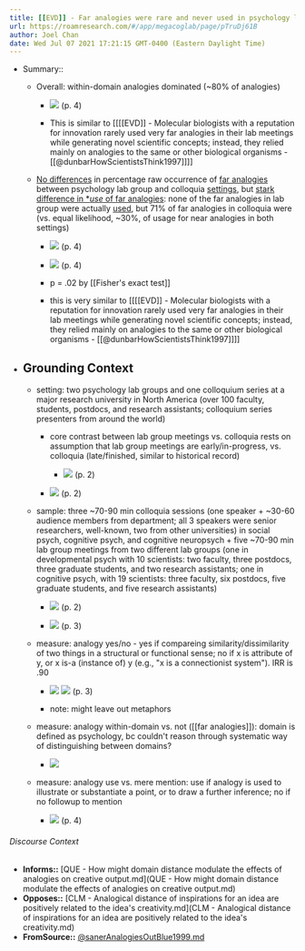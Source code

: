 ```yaml
---
title: [[EVD]] - Far analogies were rare and never used in psychology lab group meetings for reasoning (vs. mere mentions); far analogies were rare in colloquia as well, but were frequently used for reasoning - [[@sanerAnalogiesOutBlue1999]]
url: https://roamresearch.com/#/app/megacoglab/page/pTruDj61B
author: Joel Chan
date: Wed Jul 07 2021 17:21:15 GMT-0400 (Eastern Daylight Time)
---
```


- Summary::

    - Overall: within-domain analogies dominated (~80% of analogies)

        - ![](https://firebasestorage.googleapis.com/v0/b/firescript-577a2.appspot.com/o/imgs%2Fapp%2Fmegacoglab%2FgUSzzN6V3q.png?alt=media&token=3b7b9263-8860-4ddf-bf70-8770cca58fec) (p. 4)

        - This is similar to [[[[EVD]] - Molecular biologists with a reputation for innovation rarely used very far analogies in their lab meetings while generating novel scientific concepts; instead, they relied mainly on analogies to the same or other biological organisms - [[@dunbarHowScientistsThink1997]]]]

    - [No differences](![](https://firebasestorage.googleapis.com/v0/b/firescript-577a2.appspot.com/o/imgs%2Fapp%2Fmegacoglab%2FgUSzzN6V3q.png?alt=media&token=3b7b9263-8860-4ddf-bf70-8770cca58fec) (p. 4) ) in percentage raw occurrence of [far analogies](((EzWeayFHm))) between psychology lab group and colloquia [settings](((7hyP0twIO))), but [stark difference in **use* of far analogies](((4KruoVeqG))): none of the far analogies in lab group were actually [used](((mNl82ZWlp))), but 71% of far analogies in colloquia were (vs. equal likelihood, ~30%, of usage for near analogies in both settings)

        - ![](https://firebasestorage.googleapis.com/v0/b/firescript-577a2.appspot.com/o/imgs%2Fapp%2Fmegacoglab%2FgUSzzN6V3q.png?alt=media&token=3b7b9263-8860-4ddf-bf70-8770cca58fec) (p. 4)

        - ![](https://firebasestorage.googleapis.com/v0/b/firescript-577a2.appspot.com/o/imgs%2Fapp%2Fmegacoglab%2FjDJhw94ysq.png?alt=media&token=2f680e13-fcd8-472c-b845-9bda3d790d50) (p. 4)

        - p = .02 by [[Fisher's exact test]]

        - this is very similar to [[[[EVD]] - Molecular biologists with a reputation for innovation rarely used very far analogies in their lab meetings while generating novel scientific concepts; instead, they relied mainly on analogies to the same or other biological organisms - [[@dunbarHowScientistsThink1997]]]]
- ## **Grounding Context**

    - setting: two psychology lab groups and one colloquium series at a major research university in North America (over 100 faculty, students, postdocs, and research assistants; colloquium series presenters from around the world)

        - core contrast between lab group meetings vs. colloquia  rests on assumption that lab group meetings are early/in-progress, vs. colloquia (late/finished, similar to historical record)

            - ![](https://firebasestorage.googleapis.com/v0/b/firescript-577a2.appspot.com/o/imgs%2Fapp%2Fmegacoglab%2Ffi_ymscgpG.png?alt=media&token=b762dce0-f4ca-4de0-87bd-3e4dc04bb457) (p. 2)

        - ![](https://firebasestorage.googleapis.com/v0/b/firescript-577a2.appspot.com/o/imgs%2Fapp%2Fmegacoglab%2Fqw6YrFA4y0.png?alt=media&token=69f5e5e1-cf67-4d06-9a8e-1c18233789cc) (p. 2)

    - sample: three ~70-90 min colloquia sessions (one speaker + ~30-60 audience members from department; all 3 speakers were senior researchers, well-known, two from other universities) in social psych, cognitive psych, and cognitive neuropsych + five ~70-90 min lab group meetings from two different lab groups (one in developmental psych with 10 scientists: two faculty, three postdocs, three graduate students, and two research assistants; one in cognitive psych, with 19 scientists: three faculty, six postdocs, five graduate students, and five research assistants)

        - ![](https://firebasestorage.googleapis.com/v0/b/firescript-577a2.appspot.com/o/imgs%2Fapp%2Fmegacoglab%2FlJ3REv33r-.png?alt=media&token=b1d47a34-8bf6-4c68-92a4-c541f99d27ff) (p. 2)

        - ![](https://firebasestorage.googleapis.com/v0/b/firescript-577a2.appspot.com/o/imgs%2Fapp%2Fmegacoglab%2FiGULczKZXk.png?alt=media&token=bc5d0b65-9dee-4138-ac46-3928d1d6ef16) (p. 3)

    - measure: analogy yes/no - yes if compareing similarity/dissimilarity of two things in a structural or functional sense; no if x is attribute of y, or x is-a (instance of) y (e.g., "x is a connectionist system"). IRR is .90

        - ![](https://firebasestorage.googleapis.com/v0/b/firescript-577a2.appspot.com/o/imgs%2Fapp%2Fmegacoglab%2FZ-tAdO7mHM.png?alt=media&token=38b2234d-4fd9-42e8-8c08-c30684664e10) ![](https://firebasestorage.googleapis.com/v0/b/firescript-577a2.appspot.com/o/imgs%2Fapp%2Fmegacoglab%2FNTRUw0yuU4.png?alt=media&token=d80761a5-b87b-4bb8-8ffa-20a04ab6f575) (p. 3)

        - note: might leave out metaphors

    - measure: analogy within-domain vs. not ([[far analogies]]): domain is defined as psychology, bc couldn't reason through systematic way of distinguishing between domains?

        - ![](https://firebasestorage.googleapis.com/v0/b/firescript-577a2.appspot.com/o/imgs%2Fapp%2Fmegacoglab%2Fvp6y6U6hs4.png?alt=media&token=83dc304b-447c-47a7-beac-23c234ba1c5d)

    - measure: analogy use vs. mere mention: use if analogy is used to illustrate or substantiate a point, or to draw a further inference; no if no followup to mention

        - ![](https://firebasestorage.googleapis.com/v0/b/firescript-577a2.appspot.com/o/imgs%2Fapp%2Fmegacoglab%2F0vZW3OoLCO.png?alt=media&token=3b9209d4-dd47-4078-958a-aafca330f08a) (p. 4)

###### Discourse Context

- **Informs::** [QUE - How might domain distance modulate the effects of analogies on creative output.md](QUE - How might domain distance modulate the effects of analogies on creative output.md)
- **Opposes::** [CLM - Analogical distance of inspirations for an idea are positively related to the idea's creativity.md](CLM - Analogical distance of inspirations for an idea are positively related to the idea's creativity.md)
- **FromSource::** [@sanerAnalogiesOutBlue1999.md](@sanerAnalogiesOutBlue1999.md)

